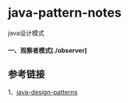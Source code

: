 # java-pattern-notes
java设计模式


#### 一、观察者模式[./observer]





## 参考链接
1、[java-design-patterns](https://github.com/iluwatar/java-design-patterns)
